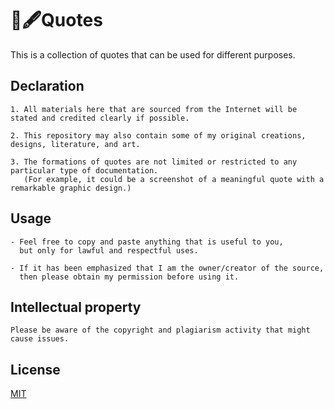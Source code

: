 # 📜🖋Quotes
This is a collection of quotes that can be used for different purposes.


## Declaration
```
1. All materials here that are sourced from the Internet will be stated and credited clearly if possible.

2. This repository may also contain some of my original creations, designs, literature, and art.

3. The formations of quotes are not limited or restricted to any particular type of documentation.
   (For example, it could be a screenshot of a meaningful quote with a remarkable graphic design.)
```


## Usage
```
- Feel free to copy and paste anything that is useful to you, 
  but only for lawful and respectful uses.

- If it has been emphasized that I am the owner/creator of the source, 
  then please obtain my permission before using it.
```


## Intellectual property
```
Please be aware of the copyright and plagiarism activity that might cause issues.
```


## License
[MIT](https://choosealicense.com/licenses/mit/)
